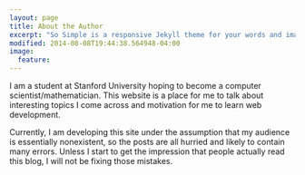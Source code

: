 ```yaml
---
layout: page
title: About the Author
excerpt: "So Simple is a responsive Jekyll theme for your words and images."
modified: 2014-08-08T19:44:38.564948-04:00
image:
  feature: 
---
```


I am a student at Stanford University hoping to become a computer scientist/mathematician. This website is a place for me to talk about interesting topics I come across and motivation for me to learn web development.

Currently, I am developing this site under the assumption that my audience is essentially nonexistent, so the posts are all hurried and likely to contain many errors. Unless I start to get the impression that people actually read this blog, I will not be fixing those mistakes.